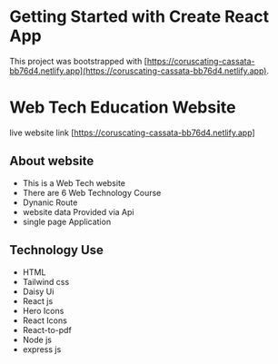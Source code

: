 # Getting Started with Create React App

This project was bootstrapped with [https://coruscating-cassata-bb76d4.netlify.app](https://coruscating-cassata-bb76d4.netlify.app).

# Web Tech Education Website

live website link [https://coruscating-cassata-bb76d4.netlify.app]

## About website

- This is a Web Tech website
- There are 6 Web Technology Course
- Dynanic Route
- website data Provided via Api
- single page Application

## Technology Use

- HTML
- Tailwind css
- Daisy Ui
- React js
- Hero Icons
- React Icons
- React-to-pdf
- Node js
- express js
